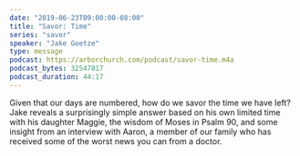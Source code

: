 ```yaml
---
date: "2019-06-23T09:00:00-08:00"
title: "Savor: Time"
series: "savor"
speaker: "Jake Goetze"
type: message
podcast: https://arborchurch.com/podcast/savor-time.m4a
podcast_bytes: 32547817
podcast_duration: 44:17
---
```


Given that our days are numbered, how do we savor the time we have left? Jake reveals a surprisingly simple answer based
on his own limited time with his daughter Maggie, the wisdom of Moses in Psalm 90, and some insight from an interview
with Aaron, a member of our family who has received some of the worst news you can from a doctor.
